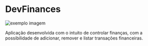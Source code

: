 # DevFinances

<img src="https://i.imgur.com/lUivrUG.png" alt="exemplo imagem">

Aplicação desenvolvida com o intuito de controlar finanças, com a possibilidade de adicionar, remover e listar transações financeiras.
